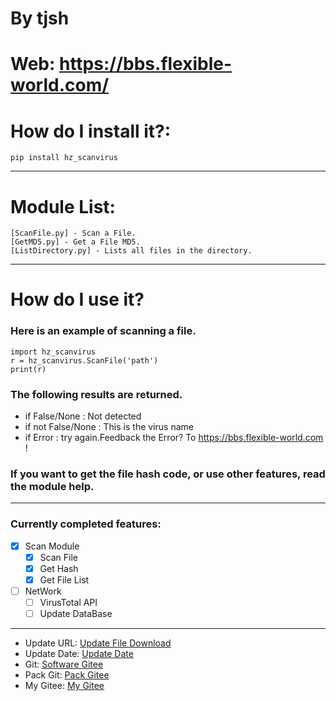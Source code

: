 # By tjsh
# Web: https://bbs.flexible-world.com/

# How do I install it?:
```
pip install hz_scanvirus
```

***

# Module List:
    [ScanFile.py] - Scan a File.
    [GetMD5.py] - Get a File MD5.
    [ListDirectory.py] - Lists all files in the directory.

***

# How do I use it?

### Here is an example of scanning a file.
```
import hz_scanvirus
r = hz_scanvirus.ScanFile('path')
print(r)
```


### The following results are returned.
- if False/None : Not detected
- if not False/None : This is the virus name
- if Error : try again.Feedback the Error? To https://bbs.flexible-world.com !

### If you want to get the file hash code, or use other features, read the module help.
***
### Currently completed features:
- [x] Scan Module
  - [x] Scan File
  - [x] Get Hash
  - [x] Get File List
- [ ] NetWork
  - [ ] VirusTotal API
  - [ ] Update DataBase
***
- Update URL: [Update File Download](https://bbs.flexible-world.com/down/bd.fne)
- Update Date: [Update Date](https://bbs.flexible-world.com/down/ver.txt)
- Git: [Software Gitee](https://gitee.com/tjsh/hezhong-antivir49 )
- Pack Git: [Pack Gitee](https://gitee.com/tjsh/hz_scanvirus)
- My Gitee: [My Gitee](https://gitee.com/tjsh)

